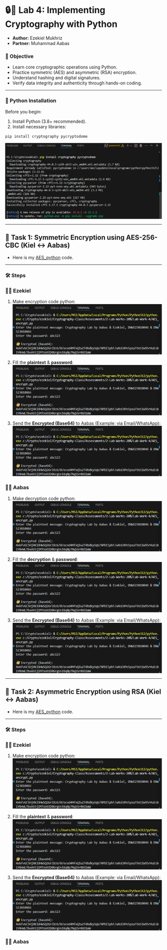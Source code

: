 # 🔒🐍 Lab 4: Implementing Cryptography with Python 

- **Author:** Ezekiel Mukhriz
- **Partner:** Muhammad Aabas

### 📌 Objective
- Learn core cryptographic operations using Python.
- Practice symmetric (AES) and asymmetric (RSA) encryption.
- Understand hashing and digital signatures.
- Verify data integrity and authenticity through hands-on coding.

---

### 🐍 Python Installation
Before you begin:
1. Install Python (3.8+ recommended).
2. Install necessary libraries:
```bash
pip install cryptography pycryptodome
```

![alt text](<Screenshots/python_installation.png>)

---

## 🔹 Task 1: Symmetric Encryption using AES-256-CBC (Kiel ↔ Aabas)

- Here is my [AES_python](AES_encrypt.py) code.

---

### 🛠️ Steps

### 👦🏽 Ezekiel 

1. Make encryption code python:
![aes_run](Screenshots/task1_encrypt.png) 

2. Fill the **plaintext** & **password**:
![aes_run](Screenshots/task1_encrypt.png)

3. Send the **Encrypted (Base64)** to Aabas (Example: via Email/WhatsApp):
![aes_run](Screenshots/task1_encrypt.png)

### 👦🏾 Aabas 

1. Make decryption code python:
![aes_run](Screenshots/task1_encrypt.png) 

2. Fill the **decryption** & **password**:
![aes_run](Screenshots/task1_encrypt.png)

3. Send the **Encrypted (Base64)** to Aabas (Example: via Email/WhatsApp):
![aes_run](Screenshots/task1_encrypt.png)

---

## 🔹 Task 2: Asymmetric Encryption using RSA (Kiel ↔ Aabas)

- Here is my [AES_python](AES_encrypt.py) code.

---

### 🛠️ Steps

### 👦🏽 Ezekiel 

1. Make encryption code python:
![aes_run](Screenshots/task1_encrypt.png) 

2. Fill the **plaintext** & **password**:
![aes_run](Screenshots/task1_encrypt.png)

3. Send the **Encrypted (Base64)** to Aabas (Example: via Email/WhatsApp):
![aes_run](Screenshots/task1_encrypt.png)

### 👦🏾 Aabas 